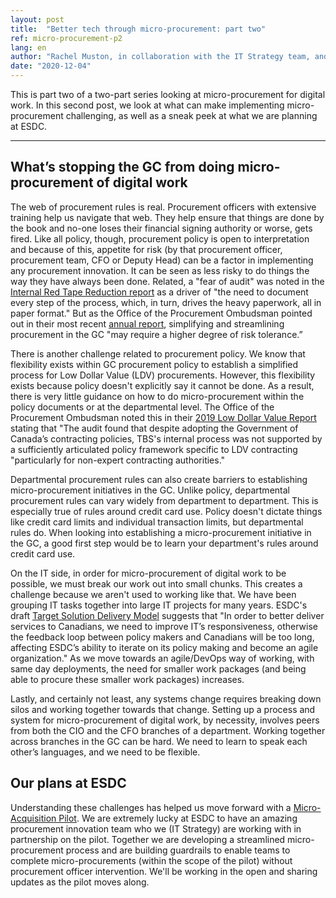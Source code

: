 ```yaml
---
layout: post
title:  "Better tech through micro-procurement: part two"
ref: micro-procurement-p2
lang: en
author: "Rachel Muston, in collaboration with the IT Strategy team, and procurement experts at ESDC"
date: "2020-12-04"
---
```

<!--markdownlint-disable MD033-->
This is part two of a two-part series looking at micro-procurement for digital work.
In this second post, we look at what can make implementing micro-procurement challenging, as well as a sneak peek at what we are planning at ESDC.

***

## What’s stopping the GC from doing micro-procurement of digital work

The web of procurement rules is real.
Procurement officers with extensive training help us navigate that web.
They help ensure that things are done by the book and no-one loses their financial signing authority or worse, gets fired.
Like all policy, though, procurement policy is open to interpretation and because of this, appetite for risk (by that procurement officer, procurement team, CFO or Deputy Head) can be a factor in implementing any procurement innovation.
It can be seen as less risky to do things the way they have always been done.
Related, a "fear of audit" was noted in the [Internal Red Tape Reduction report](https://internal-red-tape-reduction-report.github.io/chapter-3/#roles-and-expectations-are-unmet) as a driver of "the need to document every step of the process, which, in turn, drives the heavy paperwork, all in paper format."
But as the Office of the Procurement Ombudsman pointed out in their most recent [annual report](http://opo-boa.gc.ca/rapports-reports/2019-2020/index-eng.html#s1-1), simplifying and streamlining procurement in the GC "may require a higher degree of risk tolerance.”

There is another challenge related to procurement policy.
We know that flexibility exists within GC procurement policy to establish a simplified process for Low Dollar Value (LDV) procurements.
However, this flexibility exists because policy doesn't explicitly say it cannot be done.
As a result, there is very little guidance on how to do micro-procurement within the policy documents or at the departmental level.
The Office of the Procurement Ombudsman noted this in their [2019 Low Dollar Value Report](http://opo-boa.gc.ca/faiblevaleur-dollarvalue-eng.html#s4.2) stating that "The audit found that despite adopting the Government of Canada’s contracting policies, TBS's internal process was not supported by a sufficiently articulated policy framework specific to LDV contracting "particularly for non-expert contracting authorities."

Departmental procurement rules can also create barriers to establishing micro-procurement initiatives in the GC.
Unlike policy, departmental procurement rules can vary widely from department to department.
This is especially true of rules around credit card use.
Policy doesn't dictate things like credit card limits and individual transaction limits, but departmental rules do.
When looking into establishing a micro-procurement initiative in the GC, a good first step would be to learn your department's rules around credit card use.

On the IT side, in order for micro-procurement of digital work to be possible, we must break our work out into small chunks.
This creates a challenge because we aren't used to working like that.
We have been grouping IT tasks together into large IT projects for many years.
ESDC's draft [Target Solution Delivery Model](https://sara-sabr.github.io/ITStrategy/strategy-target-solution-delivery-model.html#business-case-strategic-context) suggests that "In order to better deliver services to Canadians, we need to improve IT’s responsiveness, otherwise the feedback loop between policy makers and Canadians will be too long, affecting ESDC’s ability to iterate on its policy making and become an agile organization."
As we move towards an agile/DevOps way of working, with same day deployments, the need for smaller work packages (and being able to procure these smaller work packages) increases.

Lastly, and certainly not least, any systems change requires breaking down silos and working together towards that change.
Setting up a process and system for micro-procurement of digital work, by necessity, involves peers from both the CIO and the CFO branches of a department.
Working together across branches in the GC can be hard.
We need to learn to speak each other’s languages, and we need to be flexible.

## Our plans at ESDC

Understanding these challenges has helped us move forward with a [Micro-Acquisition Pilot](https://sara-sabr.github.io/ITStrategy/micro-acquisition-pilot.html).
We are extremely lucky at ESDC to have an amazing procurement innovation team who we (IT Strategy) are working with in partnership on the pilot.
Together we are developing a streamlined micro-procurement process and are building guardrails to enable teams to complete micro-procurements (within the scope of the pilot) without procurement officer intervention.
We'll be working in the open and sharing updates as the pilot moves along.
